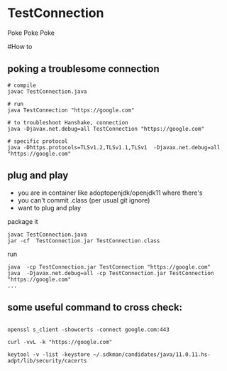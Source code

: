 # TestConnection
Poke Poke Poke


#How to

## poking a troublesome connection
```
# compile
javac TestConnection.java

# run
java TestConnection "https://google.com"

# to troubleshoot Hanshake, connection
java -Djavax.net.debug=all TestConnection "https://google.com"

# specific protocol
java -Dhttps.protocols=TLSv1.2,TLSv1.1,TLSv1  -Djavax.net.debug=all "https://google.com"
```

## plug and play
- you are in container like adoptopenjdk/openjdk11 where there's
- you can't commit .class (per usual git ignore)
- want to plug and play

package it
```
javac TestConnection.java
jar -cf  TestConnection.jar TestConnection.class
```

run
```
java  -cp TestConnection.jar TestConnection "https://google.com"
java  -Djavax.net.debug=all -cp TestConnection.jar TestConnection "https://google.com"
...
```

## some useful command to cross check:
```

openssl s_client -showcerts -connect google.com:443

curl -vvL -k "https://google.com"

keytool -v -list -keystore ~/.sdkman/candidates/java/11.0.11.hs-adpt/lib/security/cacerts
```
